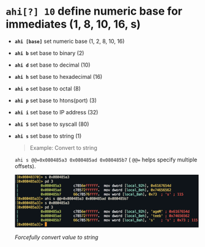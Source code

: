 <!-- TITLE: ahi -->

#  **`ahi[?] 10`** define numeric base for immediates (1, 8, 10, 16, s)

- **`ahi [base]`** set numeric base (1, 2, 8, 10, 16)
- **`ahi b`** set base to binary (2)
- **`ahi d`** set base to decimal (10)
- **`ahi h`** set base to hexadecimal (16)
- **`ahi o`** set base to octal (8)
- **`ahi p`** set base to htons(port) (3)
- **`ahi i`** set base to IP address (32)
- **`ahi S`** set base to syscall (80)
- **`ahi s`** set base to string (1)
  > Example: Convert to string

     `ahi s @@=0x080485a3 0x080485ad 0x080485b7` ( `@@=` helps specify multiple offsets).

    ![Ahi](/uploads/a-afvd/ahi.png "Ahi")

     _Forcefully convert value to string_
